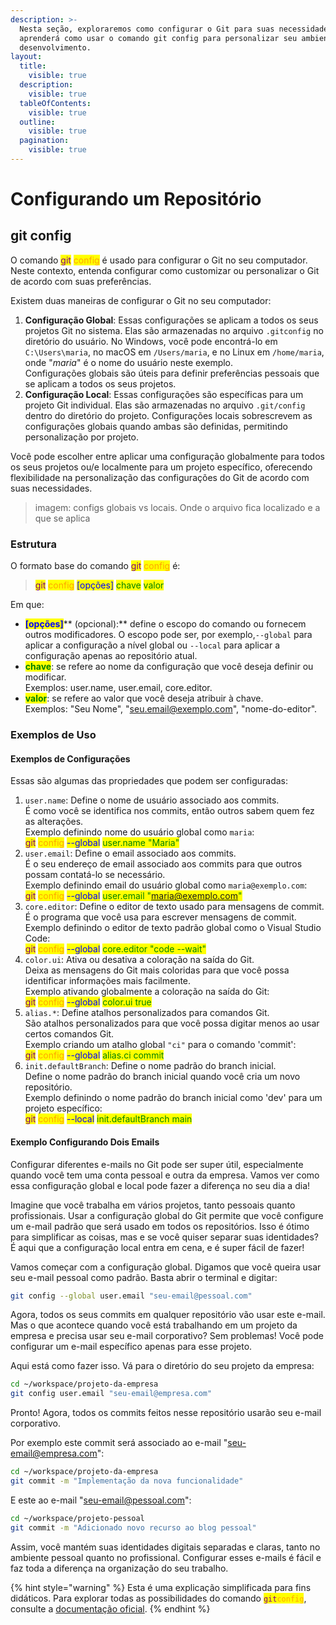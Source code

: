 ```yaml
---
description: >-
  Nesta seção, exploraremos como configurar o Git para suas necessidades. Você
  aprenderá como usar o comando git config para personalizar seu ambiente de
  desenvolvimento.
layout:
  title:
    visible: true
  description:
    visible: true
  tableOfContents:
    visible: true
  outline:
    visible: true
  pagination:
    visible: true
---
```


# Configurando um Repositório

## git config

O comando <mark style="color:purple;">git</mark> <mark style="color:orange;">config</mark> é usado para configurar o Git no seu computador. Neste contexto, entenda configurar como customizar ou personalizar o Git de acordo com suas preferências.

Existem duas maneiras de configurar o Git no seu computador:

1. **Configuração Global**: Essas configurações se aplicam a todos os seus projetos Git no sistema. Elas são armazenadas no arquivo `.gitconfig` no diretório do usuário. No Windows, você pode encontrá-lo em `C:\Users\maria`, no macOS em `/Users/maria`, e no Linux em `/home/maria`, onde "_maria_" é o nome do usuário neste exemplo. \
   Configurações globais são úteis para definir preferências pessoais que se aplicam a todos os seus projetos.
2. **Configuração Local**: Essas configurações são específicas para um projeto Git individual. Elas são armazenadas no arquivo `.git/config` dentro do diretório do projeto. Configurações locais sobrescrevem as configurações globais quando ambas são definidas, permitindo personalização por projeto.

Você pode escolher entre aplicar uma configuração globalmente para todos os seus projetos ou/e localmente para um projeto específico, oferecendo flexibilidade na personalização das configurações do Git de acordo com suas necessidades.

> imagem: configs globais vs locais. Onde o arquivo fica localizado e a que se aplica

### Estrutura

O formato base do comando <mark style="color:purple;">git</mark> <mark style="color:orange;">config</mark> é:

> <mark style="color:purple;">git</mark> <mark style="color:orange;">config</mark> <mark style="color:blue;">\[opções]</mark> <mark style="color:green;">chave</mark> <mark style="color:green;">valor</mark>

Em que:

* <mark style="color:blue;">**\[opções]**</mark>** (opcional):** define o escopo do comando ou fornecem outros modificadores. O escopo pode ser, por exemplo,`--global` para aplicar a configuração a nível global ou `--local` para aplicar a configuração apenas ao repositório atual.
* <mark style="color:green;">**chave**</mark>: se refere ao nome da configuração que você deseja definir ou modificar.\
  Exemplos: user.name, user.email, core.editor.
* <mark style="color:green;">**valor**</mark>: se refere ao valor que você deseja atribuir à chave.\
  Exemplos: "Seu Nome", "seu.email@exemplo.com", "nome-do-editor".

### Exemplos de Uso

#### Exemplos de Configurações

Essas são algumas das propriedades que podem ser configuradas:

1. `user.name`: Define o nome de usuário associado aos commits.\
   É como você se identifica nos commits, então outros sabem quem fez as alterações.\
   Exemplo definindo nome do usuário global como `maria`:  \
   <mark style="color:purple;">git</mark> <mark style="color:orange;">config</mark> <mark style="color:blue;">--global</mark> <mark style="color:green;">user.name "Maria"</mark>
2. `user.email`: Define o email associado aos commits.\
   É o seu endereço de email associado aos commits para que outros possam contatá-lo se necessário.\
   Exemplo definindo email do usuário global como `maria@exemplo.com`:  \
   <mark style="color:purple;">git</mark> <mark style="color:orange;">config</mark> <mark style="color:blue;">--global</mark> <mark style="color:green;">user.email "maria@exemplo.com"</mark>&#x20;
3. `core.editor`: Define o editor de texto usado para mensagens de commit.\
   É o programa que você usa para escrever mensagens de commit.\
   Exemplo definindo o editor de texto padrão global como o Visual Studio Code: \
   <mark style="color:purple;">git</mark> <mark style="color:orange;">config</mark> <mark style="color:blue;">--global</mark> <mark style="color:green;">core.editor "code --wait"</mark>
4. `color.ui`: Ativa ou desativa a coloração na saída do Git. \
   Deixa as mensagens do Git mais coloridas para que você possa identificar informações mais facilmente.\
   Exemplo ativando globalmente a coloração na saída do Git: \
   <mark style="color:purple;">git</mark> <mark style="color:orange;">config</mark> <mark style="color:blue;">--global</mark> <mark style="color:green;">color.ui true</mark>
5. `alias.*`: Define atalhos personalizados para comandos Git. \
   São atalhos personalizados para que você possa digitar menos ao usar certos comandos Git.\
   Exemplo criando um atalho global `"ci"` para o comando 'commit':  \
   <mark style="color:purple;">git</mark> <mark style="color:orange;">config</mark> <mark style="color:blue;">--global</mark> <mark style="color:green;">alias.ci commit</mark>
6. `init.defaultBranch`: Define o nome padrão do branch inicial.\
   Define o nome padrão do branch inicial quando você cria um novo repositório.\
   Exemplo definindo o nome padrão do branch inicial como 'dev' para um projeto específico:\
   <mark style="color:purple;">git</mark> <mark style="color:orange;">config</mark> <mark style="color:blue;">--local</mark> <mark style="color:green;">init.defaultBranch main</mark>

#### Exemplo Configurando Dois Emails

Configurar diferentes e-mails no Git pode ser super útil, especialmente quando você tem uma conta pessoal e outra da empresa. Vamos ver como essa configuração global e local pode fazer a diferença no seu dia a dia!

Imagine que você trabalha em vários projetos, tanto pessoais quanto profissionais. Usar a configuração global do Git permite que você configure um e-mail padrão que será usado em todos os repositórios. Isso é ótimo para simplificar as coisas, mas e se você quiser separar suas identidades? É aqui que a configuração local entra em cena, e é super fácil de fazer!

Vamos começar com a configuração global. Digamos que você queira usar seu e-mail pessoal como padrão. Basta abrir o terminal e digitar:

```sh
git config --global user.email "seu-email@pessoal.com"
```

Agora, todos os seus commits em qualquer repositório vão usar este e-mail. Mas o que acontece quando você está trabalhando em um projeto da empresa e precisa usar seu e-mail corporativo? Sem problemas! Você pode configurar um e-mail específico apenas para esse projeto.

Aqui está como fazer isso. Vá para o diretório do seu projeto da empresa:

```sh
cd ~/workspace/projeto-da-empresa
git config user.email "seu-email@empresa.com"
```

Pronto! Agora, todos os commits feitos nesse repositório usarão seu e-mail corporativo.&#x20;

Por exemplo este commit será associado ao e-mail "seu-email@empresa.com":

```sh
cd ~/workspace/projeto-da-empresa
git commit -m "Implementação da nova funcionalidade"
```

E este ao e-mail "seu-email@pessoal.com":

```sh
cd ~/workspace/projeto-pessoal
git commit -m "Adicionado novo recurso ao blog pessoal"
```

Assim, você mantém suas identidades digitais separadas e claras, tanto no ambiente pessoal quanto no profissional. Configurar esses e-mails é fácil e faz toda a diferença na organização do seu trabalho.



{% hint style="warning" %}
Esta é uma explicação simplificada para fins didáticos. Para explorar todas as possibilidades do comando <mark style="color:purple;">`git`</mark><mark style="color:orange;">`config`</mark>, consulte a [documentação oficial](https://git-scm.com/docs/git-config).
{% endhint %}
